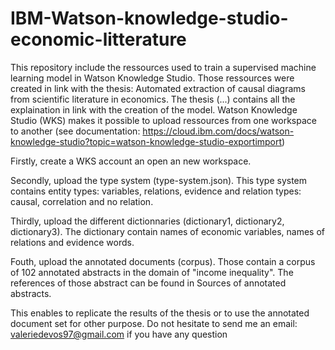 # IBM-Watson-knowledge-studio-economic-litterature
This repository include the ressources used to train a supervised machine learning model in Watson Knowledge Studio.
Those ressources were created in link with the thesis: Automated extraction of causal diagrams from scientific literature in economics.
The thesis (...) contains all the explaination in link with the creation of the model.
Watson Knowledge Studio (WKS) makes it possible to upload ressources from one workspace to another (see documentation: https://cloud.ibm.com/docs/watson-knowledge-studio?topic=watson-knowledge-studio-exportimport)

Firstly, create a WKS account an open an new workspace. 

Secondly, upload the type system (type-system.json).
This type system contains entity types: variables, relations, evidence and relation types: causal, correlation and no relation.

Thirdly, upload the different dictionnaries (dictionary1, dictionary2, dictionary3).
The dictionary contain names of economic variables, names of relations and evidence words.

Fouth, upload the annotated documents (corpus).
Those contain a corpus of 102 annotated abstracts in the domain of "income inequality".
The references of those abstract can be found in Sources of annotated abstracts.

This enables to replicate the results of the thesis or to use the annotated document set for other purpose.
Do not hesitate to send me an email: valeriedevos97@gmail.com if you have any question

